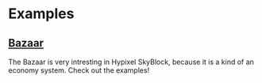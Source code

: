 # Examples
## [Bazaar](https://fuchscrafter.github.io/skypy/examples/bazaar/) 
The Bazaar is very intresting in Hypixel SkyBlock, because it is a kind of an economy system. Check out the examples!
